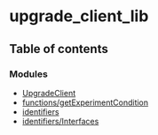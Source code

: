 # upgrade_client_lib

## Table of contents

### Modules

- [UpgradeClient](modules/UpgradeClient.md)
- [functions/getExperimentCondition](modules/functions_getExperimentCondition.md)
- [identifiers](modules/identifiers.md)
- [identifiers/Interfaces](modules/identifiers_Interfaces.md)
